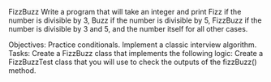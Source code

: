 FizzBuzz
Write a program that will take an integer and print Fizz if the number is divisible by 3, Buzz if the number is divisible by 5, FizzBuzz if the number is divisible by 3 and 5, and the number itself for all other cases.

Objectives:
Practice conditionals.
Implement a classic interview algorithm.
Tasks:
Create a FizzBuzz class that implements the following logic:
Create a FizzBuzzTest class that you will use to check the outputs of the fizzBuzz() method.